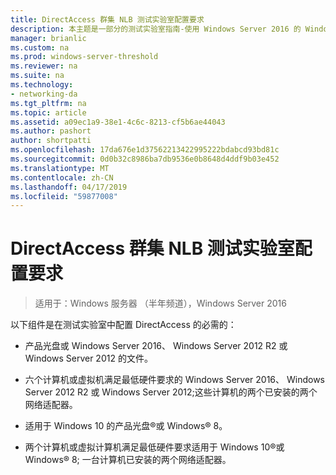 ```yaml
---
title: DirectAccess 群集 NLB 测试实验室配置要求
description: 本主题是一部分的测试实验室指南-使用 Windows Server 2016 的 Windows NLB 的群集中演示 DirectAccess
manager: brianlic
ms.custom: na
ms.prod: windows-server-threshold
ms.reviewer: na
ms.suite: na
ms.technology:
- networking-da
ms.tgt_pltfrm: na
ms.topic: article
ms.assetid: a09ec1a9-38e1-4c6c-8213-cf5b6ae44043
ms.author: pashort
author: shortpatti
ms.openlocfilehash: 17da676e1d37562213422995222bdabcd93bd81c
ms.sourcegitcommit: 0d0b32c8986ba7db9536e0b8648d4ddf9b03e452
ms.translationtype: MT
ms.contentlocale: zh-CN
ms.lasthandoff: 04/17/2019
ms.locfileid: "59877008"
---
```

# <a name="directaccess-cluster-nlb-test-lab-configuration-requirements"></a>DirectAccess 群集 NLB 测试实验室配置要求

>适用于：Windows 服务器 （半年频道），Windows Server 2016

以下组件是在测试实验室中配置 DirectAccess 的必需的：  
  
-   产品光盘或 Windows Server 2016、 Windows Server 2012 R2 或 Windows Server 2012 的文件。  
  
-   六个计算机或虚拟机满足最低硬件要求的 Windows Server 2016、 Windows Server 2012 R2 或 Windows Server 2012;这些计算机的两个已安装的两个网络适配器。  
  
-   适用于 Windows 10 的产品光盘&reg;或 Windows&reg; 8。  
  
-   两个计算机或虚拟计算机满足最低硬件要求适用于 Windows 10&reg;或 Windows&reg; 8; 一台计算机已安装的两个网络适配器。